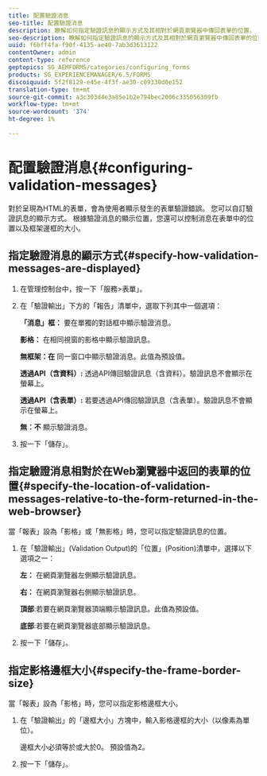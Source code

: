 ```yaml
---
title: 配置驗證消息
seo-title: 配置驗證消息
description: 瞭解如何指定驗證訊息的顯示方式及其相對於網頁瀏覽器中傳回表單的位置。
seo-description: 瞭解如何指定驗證訊息的顯示方式及其相對於網頁瀏覽器中傳回表單的位置。
uuid: f6bff4fa-f90f-4135-ae40-7ab3d3613122
contentOwner: admin
content-type: reference
geptopics: SG_AEMFORMS/categories/configuring_forms
products: SG_EXPERIENCEMANAGER/6.5/FORMS
discoiquuid: 5f2f8129-e45e-4f3f-ae30-c09330d0e152
translation-type: tm+mt
source-git-commit: a3c303d4e3a85e1b2e794bec2006c335056309fb
workflow-type: tm+mt
source-wordcount: '374'
ht-degree: 1%

---
```



# 配置驗證消息{#configuring-validation-messages}

對於呈現為HTML的表單，會為使用者顯示發生的表單驗證錯誤。 您可以自訂驗證訊息的顯示方式。 根據驗證消息的顯示位置，您還可以控制消息在表單中的位置以及框架邊框的大小。

## 指定驗證消息的顯示方式{#specify-how-validation-messages-are-displayed}

1. 在管理控制台中，按一下「服務>表單」。
1. 在「驗證輸出」下方的「報告」清單中，選取下列其中一個選項：

   **「消息」框：** 要在單獨的對話框中顯示驗證消息。

   **影格：** 在相同視窗的影格中顯示驗證訊息。

   **無框架：在** 同一窗口中顯示驗證消息。此值為預設值。

   **透過API（含資料）:** 透過API傳回驗證訊息（含資料）。驗證訊息不會顯示在螢幕上。

   **透過API（含表單）:** 若要透過API傳回驗證訊息（含表單）。驗證訊息不會顯示在螢幕上。

   **無：不** 顯示驗證消息。

1. 按一下「儲存」。

## 指定驗證消息相對於在Web瀏覽器中返回的表單的位置{#specify-the-location-of-validation-messages-relative-to-the-form-returned-in-the-web-browser}

當「報表」設為「影格」或「無影格」時，您可以指定驗證訊息的位置。

1. 在「驗證輸出」(Validation Output)的「位置」(Position)清單中，選擇以下選項之一：

   **左：** 在網頁瀏覽器左側顯示驗證訊息。

   **右：** 在網頁瀏覽器右側顯示驗證訊息。

   **頂部**:若要在網頁瀏覽器頂端顯示驗證訊息。此值為預設值。

   **底部**:若要在網頁瀏覽器底部顯示驗證訊息。

1. 按一下「儲存」。

## 指定影格邊框大小{#specify-the-frame-border-size}

當「報表」設為「影格」時，您可以指定影格邊框大小。

1. 在「驗證輸出」的「邊框大小」方塊中，輸入影格邊框的大小（以像素為單位）。

   邊框大小必須等於或大於0。 預設值為2。

1. 按一下「儲存」。

